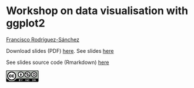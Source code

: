 # Workshop on data visualisation with ggplot2

[Francisco Rodríguez-Sánchez](https://bit.ly/frod_san)

Download slides (PDF) [here](https://github.com/Pakillo/ggplot-intro/raw/master/ggplot_intro_paperplanes.pdf). See slides [here](https://github.com/Pakillo/ggplot-intro/blob/master/ggplot_intro_paperplanes.pdf)

See slides source code (Rmarkdown) [here](https://github.com/Pakillo/ggplot-intro/blob/master/ggplot_intro_paperplanes.Rmd)


![](images/CC-BY-NC-SA_logo.png)
